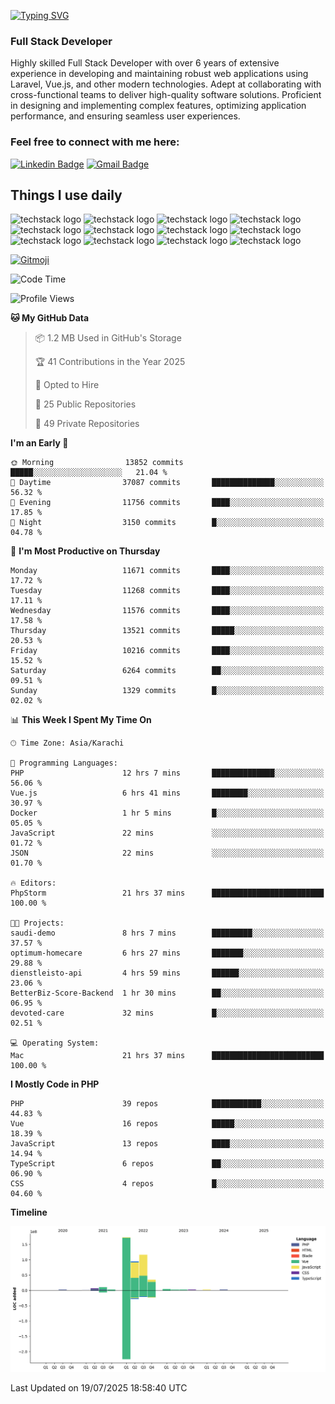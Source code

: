 [![Typing SVG](https://readme-typing-svg.demolab.com?font=Permanent+Marker&size=31&pause=1000&color=00A11F&center=true&random=false&width=435&lines=Hi+%F0%9F%91%8B%2C+I'm+Waheed+Sindhani)](https://git.io/typing-svg)
### Full Stack Developer
Highly skilled Full Stack Developer with over 6 years of extensive experience in developing and maintaining robust web applications using Laravel, Vue.js, and other modern technologies. Adept at collaborating with cross-functional teams to deliver high-quality software solutions. Proficient in designing and implementing complex features, optimizing application performance, and ensuring seamless user experiences. 

### Feel free to connect with me here:

[![Linkedin Badge](https://img.shields.io/badge/-waheedsindhani-blue?style=flat-square&logo=Linkedin&logoColor=white&link=https://www.linkedin.com/in/waheed-sindhani/)](https://www.linkedin.com/in/waheed-sindhani/)
[![Gmail Badge](https://img.shields.io/badge/-waheed.eliccs@gmail.com-c14438?style=flat-square&logo=Gmail&logoColor=white&link=mailto:waheed.eliccs@gmail.com)](mailto:waheed.eliccs@gmail.com)

## Things I use daily
![techstack logo](https://readme-components.vercel.app/api?component=logo&logo=react&text=false&animation=spin&fill=000000&svgfill=2d79c7)
![techstack logo](https://readme-components.vercel.app/api?component=logo&logo=vue.js&text=false&fill=000000&svgfill=4FC08D)
![techstack logo](https://readme-components.vercel.app/api?component=logo&logo=laravel&text=false&fill=000000&svgfill=FF2D20)
![techstack logo](https://readme-components.vercel.app/api?component=logo&logo=javascript&text=false&fill=000000&svgfill=F7DF1E)
![techstack logo](https://readme-components.vercel.app/api?component=logo&logo=mysql&text=false&fill=000000&svgfill=4479A1)
![techstack logo](https://readme-components.vercel.app/api?component=logo&logo=quasar&text=false&svgfill=050A14&fill=ffffaa&animation=spin)
![techstack logo](https://readme-components.vercel.app/api?component=logo&logo=typescript&text=false&fill=000000&svgfill=3178C6)
![techstack logo](https://readme-components.vercel.app/api?component=logo&logo=node.js&text=false&fill=000000&svgfill=5FA04E)
![techstack logo](https://readme-components.vercel.app/api?component=logo&logo=tailwindcss&text=false&fill=000000&svgfill=06B6D4)
![techstack logo](https://readme-components.vercel.app/api?component=logo&logo=docker&text=false&fill=000000&svgfill=2496ED)
![techstack logo](https://readme-components.vercel.app/api?component=logo&logo=linux&text=false&fill=000000&svgfill=FCC624)
![techstack logo](https://readme-components.vercel.app/api?component=logo&logo=amazonaws&text=false&fill=000000&svgfill=232F3E)



<!--
**Sindhani/sindhani** is a ✨ _special_ ✨ repository because its `README.md` (this file) appears on your GitHub profile.

Here are some ideas to get you started:

- 🔭 I’m currently working on ...
- 🌱 I’m currently learning ...
- 👯 I’m looking to collaborate on ...
- 🤔 I’m looking for help with ...
- 💬 Ask me about ...
- 📫 How to reach me: ...
- 😄 Pronouns: ...
- ⚡ Fun fact: ...
-->
<a href="https://gitmoji.dev">
  <img
    src="https://img.shields.io/badge/gitmoji-%20😜%20😍-FFDD67.svg?style=flat-square"
    alt="Gitmoji"
  />
</a>

<!--START_SECTION:waka-->
![Code Time](http://img.shields.io/badge/Code%20Time-1%2C066%20hrs%2023%20mins-blue)

![Profile Views](http://img.shields.io/badge/Profile%20Views-2-blue)

**🐱 My GitHub Data** 

> 📦 1.2 MB Used in GitHub's Storage 
 > 
> 🏆 41 Contributions in the Year 2025
 > 
> 💼 Opted to Hire
 > 
> 📜 25 Public Repositories 
 > 
> 🔑 49 Private Repositories 
 > 
**I'm an Early 🐤** 

```text
🌞 Morning                13852 commits       █████░░░░░░░░░░░░░░░░░░░░   21.04 % 
🌆 Daytime                37087 commits       ██████████████░░░░░░░░░░░   56.32 % 
🌃 Evening                11756 commits       ████░░░░░░░░░░░░░░░░░░░░░   17.85 % 
🌙 Night                  3150 commits        █░░░░░░░░░░░░░░░░░░░░░░░░   04.78 % 
```
📅 **I'm Most Productive on Thursday** 

```text
Monday                   11671 commits       ████░░░░░░░░░░░░░░░░░░░░░   17.72 % 
Tuesday                  11268 commits       ████░░░░░░░░░░░░░░░░░░░░░   17.11 % 
Wednesday                11576 commits       ████░░░░░░░░░░░░░░░░░░░░░   17.58 % 
Thursday                 13521 commits       █████░░░░░░░░░░░░░░░░░░░░   20.53 % 
Friday                   10216 commits       ████░░░░░░░░░░░░░░░░░░░░░   15.52 % 
Saturday                 6264 commits        ██░░░░░░░░░░░░░░░░░░░░░░░   09.51 % 
Sunday                   1329 commits        █░░░░░░░░░░░░░░░░░░░░░░░░   02.02 % 
```


📊 **This Week I Spent My Time On** 

```text
🕑︎ Time Zone: Asia/Karachi

💬 Programming Languages: 
PHP                      12 hrs 7 mins       ██████████████░░░░░░░░░░░   56.06 % 
Vue.js                   6 hrs 41 mins       ████████░░░░░░░░░░░░░░░░░   30.97 % 
Docker                   1 hr 5 mins         █░░░░░░░░░░░░░░░░░░░░░░░░   05.05 % 
JavaScript               22 mins             ░░░░░░░░░░░░░░░░░░░░░░░░░   01.72 % 
JSON                     22 mins             ░░░░░░░░░░░░░░░░░░░░░░░░░   01.70 % 

🔥 Editors: 
PhpStorm                 21 hrs 37 mins      █████████████████████████   100.00 % 

🐱‍💻 Projects: 
saudi-demo               8 hrs 7 mins        █████████░░░░░░░░░░░░░░░░   37.57 % 
optimum-homecare         6 hrs 27 mins       ███████░░░░░░░░░░░░░░░░░░   29.88 % 
dienstleisto-api         4 hrs 59 mins       ██████░░░░░░░░░░░░░░░░░░░   23.06 % 
BetterBiz-Score-Backend  1 hr 30 mins        ██░░░░░░░░░░░░░░░░░░░░░░░   06.95 % 
devoted-care             32 mins             █░░░░░░░░░░░░░░░░░░░░░░░░   02.51 % 

💻 Operating System: 
Mac                      21 hrs 37 mins      █████████████████████████   100.00 % 
```

**I Mostly Code in PHP** 

```text
PHP                      39 repos            ███████████░░░░░░░░░░░░░░   44.83 % 
Vue                      16 repos            █████░░░░░░░░░░░░░░░░░░░░   18.39 % 
JavaScript               13 repos            ████░░░░░░░░░░░░░░░░░░░░░   14.94 % 
TypeScript               6 repos             ██░░░░░░░░░░░░░░░░░░░░░░░   06.90 % 
CSS                      4 repos             █░░░░░░░░░░░░░░░░░░░░░░░░   04.60 % 
```



**Timeline**

![Lines of Code chart](https://raw.githubusercontent.com/Sindhani/Sindhani/main/assets/bar_graph.png)


 Last Updated on 19/07/2025 18:58:40 UTC
<!--END_SECTION:waka-->
